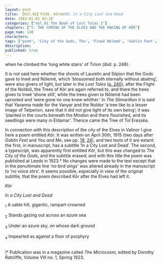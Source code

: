 ```yaml
---
layout: post
title: 【Vol.01】P148. Kôr&#58; In a City Lost and Dead
date: 1983-01-01 02:28
categories: ["Vol.01 The Book of Lost Tales I"]
chapters: ["V. THE COMING OF THE ELVES AND THE MAKING OF KÔR"]
page_num: 148
characters: 
tags: ["poem", 'City of the Gods, The', 'Finwë Nólemë', 'Goblin Feet', 'Inwë', 'Kôr', 'Laurelin', 'Leeds', 'The Trees of Kôr', 'The City of the Gods', 'Noldoli', 'Ossë', 'Silmarillion, The', 'Silpion', 'Solosimpi']
description: 
published: true
---
```


<p style="text-indent: 0;">
when he climbed the ‘long white stairs' of Tirion (<I>ibid</I>. p. 248).
</p>

It is not said here whether the shoots of Laurelin and Silpion that the Gods gave to Inwë and Nólemë, which ‘blossomed both eternally without abating’, were also givers of light, but later in the <I>Lost Tales</I> ([p. 240]({{site.baseurl}}/vol01-p240)), after the Flight of the Noldoli, the Trees of Kôr are again referred to, and there the trees given to Inwë ‘shone still’, while the trees given to Nólemë had been uprooted and ‘were gone no one knew whither.’ In <I>The Silmarillion</I> it is said that Yavanna made for the Vanyar and the Noldor ‘a tree like to a lesser image of Telperion, save that it did not give light of its own being’; it was ‘planted in the courts beneath the Mindon and there flourished, and its seedlings were many in Eldamar’. Thence came the Tree of Tol Eressëa.

In connection with this description of the city of the Elves in Valinor I give here a poem entitled <I>Kôr</I>. It was written on April 30th, 1915 (two days after <I>Goblin Feet</I> and <I>You and Me</I>, see pp. [19]({{site.baseurl}}/vol01-p19), [24]({{site.baseurl}}/vol01-p24)), and two texts of it are extant: the first, in manuscript, has a subtitle ‘In a City Lost and Dead’. The second, a typescript, was apparently first entitled <I>Kôr</I>, but this was changed to <I>The City of the Gods</I>, and the subtitle erased; and with this title the poem was published at Leeds in 1923.\* No changes were made to the text except that in the penultimate line ‘no bird sings' was altered already in the manuscript to ‘no voice stirs'. It seems possible, especially in view of the original subtitle, that the poem described Kôr after the Elves had left it.

<I>Kôr</I>

<I>In a City Lost and Dead</I>

<SUB>1</SUB> A sable hill, gigantic, rampart-crowned

<SUB>2</SUB> Stands gazing out across an azure sea

<SUB>3</SUB> Under an azure sky, on whose dark ground

<SUB>4</SUB> Impearled as against a floor of porphyry

<BR>
\* Publication was in a magazine called <I>The Microcosm</I>, edited by Dorothy Ratcliffe, Volume VIII no. 1, Spring 1923.

